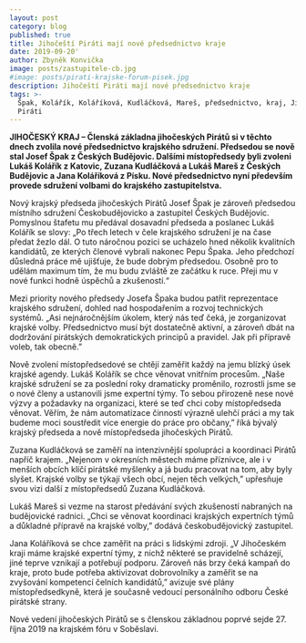 ```yaml
---
layout: post
category: blog
published: true
title: Jihočeští Piráti mají nové předsednictvo kraje
date: 2019-09-20'
author: Zbyněk Konvička
image: posts/zastupitele-cb.jpg
#image: posts/pirati-krajske-forum-pisek.jpg
description: Jihočeští Piráti mají nové předsednictvo kraje
tags: >-
  Špak, Kolářík, Koláříková, Kudláčková, Mareš, předsednictvo, kraj, Jihočeský,
  Piráti
---
```

__JIHOČESKÝ KRAJ – Členská základna jihočeských Pirátů si v těchto dnech zvolila nové předsednictvo krajského sdružení. Předsedou se nově stal Josef Špak z Českých Budějovic. Dalšími místopředsedy byli zvoleni Lukáš Kolářík z Katovic, Zuzana Kudláčková a Lukáš Mareš z Českých Budějovic a Jana Koláříková z Písku. Nové předsednictvo nyní především provede sdružení volbami do krajského zastupitelstva.__

Nový krajský předseda jihočeských Pirátů Josef Špak je zároveň předsedou místního sdružení Českobudějovicko a zastupitel Českých Budějovic. Pomyslnou štafetu mu předával dosavadní předseda a poslanec Lukáš Kolářík se slovy: „Po třech letech v čele krajského sdružení je na čase předat žezlo dál. O tuto náročnou pozici se ucházelo hned několik kvalitních kandidátů, ze kterých členové vybrali nakonec Pepu Špaka. Jeho předchozí důsledná práce mě ujišťuje, že bude dobrým předsedou. Osobně pro to udělám maximum tím, že mu budu zvláště ze začátku k ruce. Přeji mu v nové funkci hodně úspěchů a zkušeností.“

Mezi priority nového předsedy Josefa Špaka budou patřit reprezentace krajského sdružení, dohled nad hospodařením a rozvoj technických systémů. „Asi nejnáročnějším úkolem, který nás teď čeká, je zorganizovat krajské volby. Předsednictvo musí být dostatečně aktivní, a zároveň dbát na dodržování pirátských demokratických principů a pravidel. Jak při přípravě voleb, tak obecně.”

Nově zvolení místopředsedové se chtějí zaměřit každý na jemu blízký úsek krajské agendy. Lukáš Kolářík se chce věnovat vnitřním procesům. „Naše krajské sdružení se za poslední roky dramaticky proměnilo, rozrostli jsme se o nové členy a ustanovili jsme expertní týmy. To sebou přirozeně nese nové výzvy a požadavky na organizaci, které se teď chci coby místopředseda věnovat. Věřím, že nám automatizace činností výrazně ulehčí práci a my tak budeme moci soustředit více energie do práce pro občany,” říká bývalý krajský předseda a nově místopředseda jihočeských Pirátů. 

Zuzana Kudláčková se zaměří na intenzivnější spolupráci a koordinaci Pirátů napříč krajem. „Nejenom v okresních městech máme příznivce, ale i v menších obcích klíčí pirátské myšlenky a já budu pracovat na tom, aby byly slyšet. Krajské volby se týkají všech obcí, nejen těch velkých,” upřesňuje svou vizi další z místopředsedů Zuzana Kudláčková.

Lukáš Mareš si vezme na starost předávání svých zkušeností nabraných na budějovické radnici. „Chci se věnovat koordinaci krajských expertních týmů a důkladné přípravě na krajské volby,” dodává českobudějovický zastupitel.

Jana Koláříková se chce zaměřit na práci s lidskými zdroji. „V Jihočeském kraji máme krajské expertní týmy, z nichž některé se pravidelně scházejí, jiné teprve vznikají a potřebují podporu. Zároveň nás brzy čeká kampaň do kraje, proto bude potřeba aktivizovat dobrovolníky a zaměřit se na zvyšování kompetencí čelních kandidátů,” avizuje své plány místopředsedkyně, která je současně vedoucí personálního odboru České pirátské strany. 

Nové vedení jihočeských Pirátů se s členskou základnou poprvé sejde 27. října 2019 na krajském fóru v Soběslavi.
